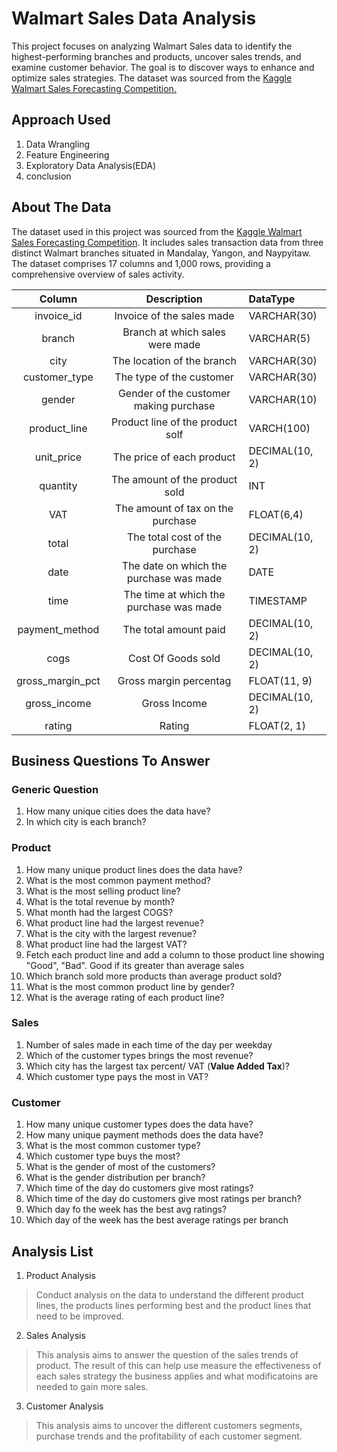 
# Walmart Sales Data Analysis

This project focuses on analyzing Walmart Sales data to identify the highest-performing branches and products, uncover sales trends, and examine customer behavior. The goal is to discover ways to enhance and optimize sales strategies. The dataset was sourced from the [Kaggle Walmart Sales Forecasting Competition.]("https://www.kaggle.com/c/walmart-recruiting-store-sales-forecasting")


## Approach Used
1. Data Wrangling
2. Feature Engineering
3. Exploratory Data Analysis(EDA)
4. conclusion
## About The Data

The dataset used in this project was sourced from the [Kaggle Walmart Sales Forecasting Competition]("https://www.kaggle.com/c/walmart-recruiting-store-sales-forecasting"). It includes sales transaction data from three distinct Walmart branches situated in Mandalay, Yangon, and Naypyitaw. The dataset comprises 17 columns and 1,000 rows, providing a comprehensive overview of sales activity.

| Column  |Description       | DataType      |
| :----:     | :-------:     | :--- |
| invoice_id| Invoice of the sales made    | VARCHAR(30)    |
| branch    | Branch at which sales were made | VARCHAR(5)     |
| city      | The location of the branch       | VARCHAR(30)    |
| customer_type| The type of the customer      | VARCHAR(30)    |
| gender   | Gender of the customer making purchase| VARCHAR(10)  |
| product_line | Product line of the product solf   | VARCH(100)  |
| unit_price   | The price of each product       | DECIMAL(10, 2) |
| quantity     | The amount of the product sold  | INT            |
| VAT          | The amount of tax on the purchase | FLOAT(6,4)   |
| total        | The total cost of the purchase  | DECIMAL(10, 2) |
| date   | The date on which the purchase was made | DATE    |
| time     | The time at which the purchase was made |TIMESTAMP   |
| payment_method | The total amount paid   | DECIMAL(10, 2) |
| cogs                    | Cost Of Goods sold  | DECIMAL(10, 2) |
| gross_margin_pct | Gross margin percentag| FLOAT(11, 9)  |
| gross_income            | Gross Income        | DECIMAL(10, 2) |
| rating            |Rating                | FLOAT(2, 1)    |


## Business Questions To Answer
### Generic Question
1. How many unique cities does the data have?
2. In which city is each branch?

### Product
1. How many unique product lines does the data have?
2. What is the most common payment method?
3. What is the most selling product line?
4. What is the total revenue by month?
5. What month had the largest COGS?
6. What product line had the largest revenue?
5. What is the city with the largest revenue?
6. What product line had the largest VAT?
7. Fetch each product line and add a column to those product line showing "Good", "Bad". Good if its greater than average sales
8. Which branch sold more products than average product sold?
9. What is the most common product line by gender?
12. What is the average rating of each product line?

### Sales
1. Number of sales made in each time of the day per weekday
2. Which of the customer types brings the most revenue?
3. Which city has the largest tax percent/ VAT (**Value Added Tax**)?
4. Which customer type pays the most in VAT?

### Customer
1. How many unique customer types does the data have?
2. How many unique payment methods does the data have?
3. What is the most common customer type?
4. Which customer type buys the most?
5. What is the gender of most of the customers?
6. What is the gender distribution per branch?
7. Which time of the day do customers give most ratings?
8. Which time of the day do customers give most ratings per branch?
9. Which day fo the week has the best avg ratings?
10. Which day of the week has the best average ratings per branch

##  Analysis List
1. Product Analysis

> Conduct analysis on the data to understand the different product lines, the products lines performing best and the product lines that need to be improved.

2. Sales Analysis

> This analysis aims to answer the question of the sales trends of product. The result of this can help use measure the effectiveness of each sales strategy the business applies and what modificatoins are needed to gain more sales.

3. Customer Analysis

> This analysis aims to uncover the different customers segments, purchase trends and the profitability of each customer segment.
